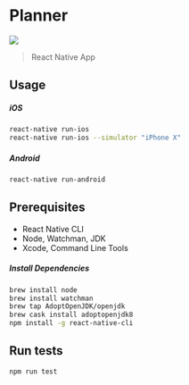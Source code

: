 # Planner
<p>
  <img src="https://img.shields.io/badge/version-0.0.1-blue.svg?cacheSeconds=2592000" />
</p>

> React Native App

## Usage

##### iOS
```sh
react-native run-ios
react-native run-ios --simulator "iPhone X"
```
##### Android
```sh
react-native run-android
```

## Prerequisites

* React Native CLI
* Node, Watchman, JDK
* Xcode, Command Line Tools

##### Install Dependencies
```sh
brew install node
brew install watchman
brew tap AdoptOpenJDK/openjdk
brew cask install adoptopenjdk8
npm install -g react-native-cli
```

## Run tests

```sh
npm run test
```
